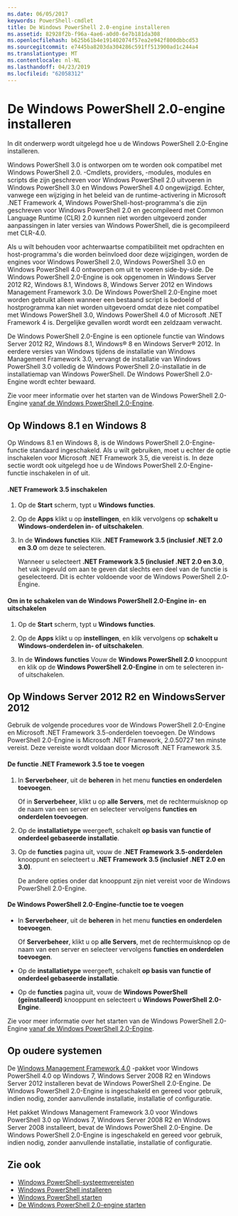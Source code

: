 ```yaml
---
ms.date: 06/05/2017
keywords: PowerShell-cmdlet
title: De Windows PowerShell 2.0-engine installeren
ms.assetid: 82928f2b-f96a-4ae6-a0d0-6e7b181da308
ms.openlocfilehash: b625b61b4e191402074f57ea2e942f800dbbcd53
ms.sourcegitcommit: e7445ba8203da304286c591ff513900ad1c244a4
ms.translationtype: MT
ms.contentlocale: nl-NL
ms.lasthandoff: 04/23/2019
ms.locfileid: "62058312"
---
```

# <a name="installing-the-windows-powershell-20-engine"></a>De Windows PowerShell 2.0-engine installeren
In dit onderwerp wordt uitgelegd hoe u de Windows PowerShell 2.0-Engine installeren.

Windows PowerShell 3.0 is ontworpen om te worden ook compatibel met Windows PowerShell 2.0. -Cmdlets, providers, -modules, modules en scripts die zijn geschreven voor Windows PowerShell 2.0 uitvoeren in Windows PowerShell 3.0 en Windows PowerShell 4.0 ongewijzigd. Echter, vanwege een wijziging in het beleid van de runtime-activering in Microsoft .NET Framework 4, Windows PowerShell-host-programma's die zijn geschreven voor Windows PowerShell 2.0 en gecompileerd met Common Language Runtime (CLR) 2.0 kunnen niet worden uitgevoerd zonder aanpassingen in later versies van Windows PowerShell, die is gecompileerd met CLR-4.0.

Als u wilt behouden voor achterwaartse compatibiliteit met opdrachten en host-programma's die worden beïnvloed door deze wijzigingen, worden de engines voor Windows PowerShell 2.0, Windows PowerShell 3.0 en Windows PowerShell 4.0 ontworpen om uit te voeren side-by-side. De Windows PowerShell 2.0-Engine is ook opgenomen in Windows Server 2012 R2, Windows 8.1, Windows 8, Windows Server 2012 en Windows Management Framework 3.0. De Windows PowerShell 2.0-Engine moet worden gebruikt alleen wanneer een bestaand script is bedoeld of hostprogramma kan niet worden uitgevoerd omdat deze niet compatibel met Windows PowerShell 3.0, Windows PowerShell 4.0 of Microsoft .NET Framework 4 is. Dergelijke gevallen wordt wordt een zeldzaam verwacht.

De Windows PowerShell 2.0-Engine is een optionele functie van Windows Server 2012 R2, Windows 8.1, Windows® 8 en Windows Server® 2012. In eerdere versies van Windows tijdens de installatie van Windows Management Framework 3.0, vervangt de installatie van Windows PowerShell 3.0 volledig de Windows PowerShell 2.0-installatie in de installatiemap van Windows PowerShell. De Windows PowerShell 2.0-Engine wordt echter bewaard.

Zie voor meer informatie over het starten van de Windows PowerShell 2.0-Engine [vanaf de Windows PowerShell 2.0-Engine](../getting-started/Starting-the-Windows-PowerShell-2.0-Engine.md).

## <a name="on-windows-81-and-windows-8"></a>Op Windows 8.1 en Windows 8
Op Windows 8.1 en Windows 8, is de Windows PowerShell 2.0-Engine-functie standaard ingeschakeld. Als u wilt gebruiken, moet u echter de optie inschakelen voor Microsoft .NET Framework 3.5, die vereist is. In deze sectie wordt ook uitgelegd hoe u de Windows PowerShell 2.0-Engine-functie inschakelen in of uit.

#### <a name="to-turn-on-net-framework-35"></a>.NET Framework 3.5 inschakelen

1. Op de **Start** scherm, typt u **Windows functies**.

2. Op de **Apps** klikt u op **instellingen**, en klik vervolgens op **schakelt u Windows-onderdelen in- of uitschakelen**.

3. In de **Windows functies** Klik **.NET Framework 3.5 (inclusief .NET 2.0 en 3.0** om deze te selecteren.

    Wanneer u selecteert **.NET Framework 3.5 (inclusief .NET 2.0 en 3.0**, het vak ingevuld om aan te geven dat slechts een deel van de functie is geselecteerd. Dit is echter voldoende voor de Windows PowerShell 2.0-Engine.

#### <a name="to-turn-the-windows-powershell-20-engine-on-and-off"></a>Om in te schakelen van de Windows PowerShell 2.0-Engine in- en uitschakelen

1. Op de **Start** scherm, typt u **Windows functies**.

2. Op de **Apps** klikt u op **instellingen**, en klik vervolgens op **schakelt u Windows-onderdelen in- of uitschakelen**.

3. In de **Windows functies** Vouw de **Windows PowerShell 2.0** knooppunt en klik op de **Windows PowerShell 2.0-Engine** in om te selecteren in- of uitschakelen.

## <a name="on-windows-server-2012-r2-and-windows-server-2012"></a>Op Windows Server 2012 R2 en WindowsServer 2012
Gebruik de volgende procedures voor de Windows PowerShell 2.0-Engine en Microsoft .NET Framework 3.5-onderdelen toevoegen. De Windows PowerShell 2.0-Engine is Microsoft .NET Framework, 2.0.50727 ten minste vereist. Deze vereiste wordt voldaan door Microsoft .NET Framework 3.5.

#### <a name="to-add-the-net-framework-35-feature"></a>De functie .NET Framework 3.5 toe te voegen

1. In **Serverbeheer**, uit de **beheren** in het menu **functies en onderdelen toevoegen**.

    Of in **Serverbeheer**, klikt u op **alle Servers**, met de rechtermuisknop op de naam van een server en selecteer vervolgens **functies en onderdelen toevoegen**.

2. Op de **installatietype** weergeeft, schakelt **op basis van functie of onderdeel gebaseerde installatie**.

3. Op de **functies** pagina uit, vouw de **.NET Framework 3.5-onderdelen** knooppunt en selecteert u **.NET Framework 3.5 (inclusief .NET 2.0 en 3.0)**.

    De andere opties onder dat knooppunt zijn niet vereist voor de Windows PowerShell 2.0-Engine.

#### <a name="to-add-the-windows-powershell-20-engine-feature"></a>De Windows PowerShell 2.0-Engine-functie toe te voegen

- In **Serverbeheer**, uit de **beheren** in het menu **functies en onderdelen toevoegen**.

    Of **Serverbeheer**, klikt u op **alle Servers**, met de rechtermuisknop op de naam van een server en selecteer vervolgens **functies en onderdelen toevoegen**.

- Op de **installatietype** weergeeft, schakelt **op basis van functie of onderdeel gebaseerde installatie**.

- Op de **functies** pagina uit, vouw de **Windows PowerShell (geïnstalleerd)** knooppunt en selecteert u **Windows PowerShell 2.0-Engine**.

Zie voor meer informatie over het starten van de Windows PowerShell 2.0-Engine [vanaf de Windows PowerShell 2.0-Engine](../getting-started/Starting-the-Windows-PowerShell-2.0-Engine.md).

## <a name="on-earlier-systems"></a>Op oudere systemen
De [Windows Management Framework 4.0](https://go.microsoft.com/fwlink/?LinkID=293881) -pakket voor Windows PowerShell 4.0 op Windows 7, Windows Server 2008 R2 en Windows Server 2012 installeren bevat de Windows PowerShell 2.0-Engine. De Windows PowerShell 2.0-Engine is ingeschakeld en gereed voor gebruik, indien nodig, zonder aanvullende installatie, installatie of configuratie.

Het pakket Windows Management Framework 3.0 voor Windows PowerShell 3.0 op Windows 7, Windows Server 2008 R2 en Windows Server 2008 installeert, bevat de Windows PowerShell 2.0-Engine. De Windows PowerShell 2.0-Engine is ingeschakeld en gereed voor gebruik, indien nodig, zonder aanvullende installatie, installatie of configuratie.

## <a name="see-also"></a>Zie ook
- [Windows PowerShell-systeemvereisten](Windows-PowerShell-System-Requirements.md)
- [Windows PowerShell installeren](Installing-Windows-PowerShell.md)
- [Windows PowerShell starten](https://technet.microsoft.com/en-us/library/8ec8c2d7-8e7c-4722-a3d2-498fe5739a8e)
- [De Windows PowerShell 2.0-engine starten](../getting-started/Starting-the-Windows-PowerShell-2.0-Engine.md)